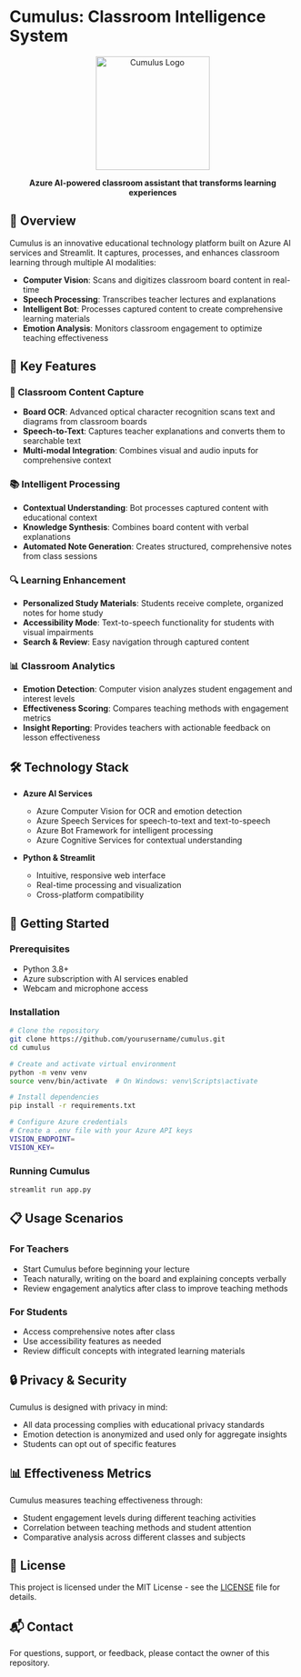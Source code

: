 # Cumulus: Classroom Intelligence System

<p align="center">
  <img src="https://res.cloudinary.com/dxcn5osfu/image/upload/v1745730483/Cumulus_-_Logo_vubivn.png" alt="Cumulus Logo" width="200"/>
</p>

<p align="center">
  <b>Azure AI-powered classroom assistant that transforms learning experiences</b>
</p>

## 🌟 Overview

Cumulus is an innovative educational technology platform built on Azure AI services and Streamlit. It captures, processes, and enhances classroom learning through multiple AI modalities:

- **Computer Vision**: Scans and digitizes classroom board content in real-time
- **Speech Processing**: Transcribes teacher lectures and explanations
- **Intelligent Bot**: Processes captured content to create comprehensive learning materials
- **Emotion Analysis**: Monitors classroom engagement to optimize teaching effectiveness

## 🧠 Key Features

### 📝 Classroom Content Capture

- **Board OCR**: Advanced optical character recognition scans text and diagrams from classroom boards
- **Speech-to-Text**: Captures teacher explanations and converts them to searchable text
- **Multi-modal Integration**: Combines visual and audio inputs for comprehensive context

### 📚 Intelligent Processing

- **Contextual Understanding**: Bot processes captured content with educational context
- **Knowledge Synthesis**: Combines board content with verbal explanations
- **Automated Note Generation**: Creates structured, comprehensive notes from class sessions

### 🔍 Learning Enhancement

- **Personalized Study Materials**: Students receive complete, organized notes for home study
- **Accessibility Mode**: Text-to-speech functionality for students with visual impairments
- **Search & Review**: Easy navigation through captured content

### 📊 Classroom Analytics

- **Emotion Detection**: Computer vision analyzes student engagement and interest levels
- **Effectiveness Scoring**: Compares teaching methods with engagement metrics
- **Insight Reporting**: Provides teachers with actionable feedback on lesson effectiveness

## 🛠️ Technology Stack

- **Azure AI Services**

  - Azure Computer Vision for OCR and emotion detection
  - Azure Speech Services for speech-to-text and text-to-speech
  - Azure Bot Framework for intelligent processing
  - Azure Cognitive Services for contextual understanding

- **Python & Streamlit**
  - Intuitive, responsive web interface
  - Real-time processing and visualization
  - Cross-platform compatibility

## 🚀 Getting Started

### Prerequisites

- Python 3.8+
- Azure subscription with AI services enabled
- Webcam and microphone access

### Installation

```bash
# Clone the repository
git clone https://github.com/yourusername/cumulus.git
cd cumulus

# Create and activate virtual environment
python -m venv venv
source venv/bin/activate  # On Windows: venv\Scripts\activate

# Install dependencies
pip install -r requirements.txt

# Configure Azure credentials
# Create a .env file with your Azure API keys
VISION_ENDPOINT=
VISION_KEY=
```

### Running Cumulus

```shellscript
streamlit run app.py
```

## 📋 Usage Scenarios

### For Teachers

- Start Cumulus before beginning your lecture
- Teach naturally, writing on the board and explaining concepts verbally
- Review engagement analytics after class to improve teaching methods

### For Students

- Access comprehensive notes after class
- Use accessibility features as needed
- Review difficult concepts with integrated learning materials

## 🔒 Privacy & Security

Cumulus is designed with privacy in mind:

- All data processing complies with educational privacy standards
- Emotion detection is anonymized and used only for aggregate insights
- Students can opt out of specific features

## 📊 Effectiveness Metrics

Cumulus measures teaching effectiveness through:

- Student engagement levels during different teaching activities
- Correlation between teaching methods and student attention
- Comparative analysis across different classes and subjects

## 📜 License

This project is licensed under the MIT License - see the [LICENSE](LICENSE) file for details.

## 📬 Contact

For questions, support, or feedback, please contact the owner of this repository.
